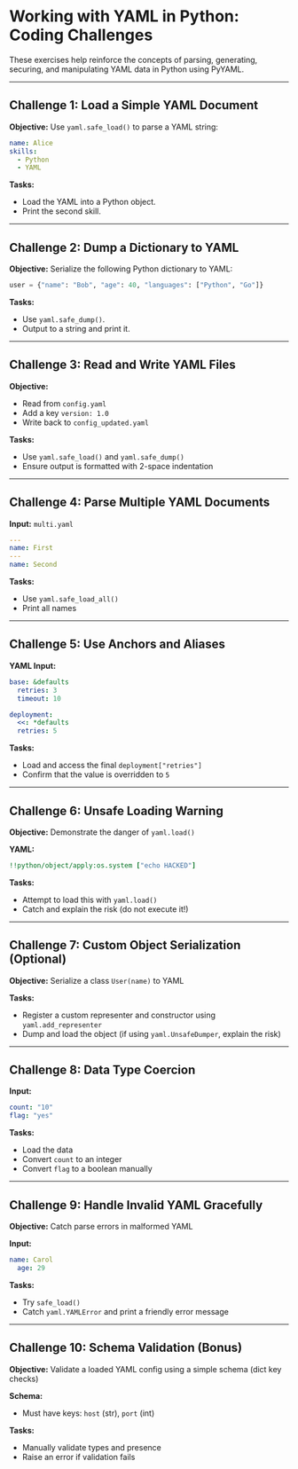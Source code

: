 # Working with YAML in Python: Coding Challenges

These exercises help reinforce the concepts of parsing, generating, securing, and manipulating YAML data in Python using PyYAML.

---

## Challenge 1: Load a Simple YAML Document

**Objective:** Use `yaml.safe_load()` to parse a YAML string:

```yaml
name: Alice
skills:
  - Python
  - YAML
```

**Tasks:**

* Load the YAML into a Python object.
* Print the second skill.

---

## Challenge 2: Dump a Dictionary to YAML

**Objective:** Serialize the following Python dictionary to YAML:

```python
user = {"name": "Bob", "age": 40, "languages": ["Python", "Go"]}
```

**Tasks:**

* Use `yaml.safe_dump()`.
* Output to a string and print it.

---

## Challenge 3: Read and Write YAML Files

**Objective:**

* Read from `config.yaml`
* Add a key `version: 1.0`
* Write back to `config_updated.yaml`

**Tasks:**

* Use `yaml.safe_load()` and `yaml.safe_dump()`
* Ensure output is formatted with 2-space indentation

---

## Challenge 4: Parse Multiple YAML Documents

**Input:** `multi.yaml`

```yaml
---
name: First
---
name: Second
```

**Tasks:**

* Use `yaml.safe_load_all()`
* Print all names

---

## Challenge 5: Use Anchors and Aliases

**YAML Input:**

```yaml
base: &defaults
  retries: 3
  timeout: 10

deployment:
  <<: *defaults
  retries: 5
```

**Tasks:**

* Load and access the final `deployment["retries"]`
* Confirm that the value is overridden to `5`

---

## Challenge 6: Unsafe Loading Warning

**Objective:** Demonstrate the danger of `yaml.load()`

**YAML:**

```yaml
!!python/object/apply:os.system ["echo HACKED"]
```

**Tasks:**

* Attempt to load this with `yaml.load()`
* Catch and explain the risk (do not execute it!)

---

## Challenge 7: Custom Object Serialization (Optional)

**Objective:** Serialize a class `User(name)` to YAML

**Tasks:**

* Register a custom representer and constructor using `yaml.add_representer`
* Dump and load the object (if using `yaml.UnsafeDumper`, explain the risk)

---

## Challenge 8: Data Type Coercion

**Input:**

```yaml
count: "10"
flag: "yes"
```

**Tasks:**

* Load the data
* Convert `count` to an integer
* Convert `flag` to a boolean manually

---

## Challenge 9: Handle Invalid YAML Gracefully

**Objective:** Catch parse errors in malformed YAML

**Input:**

```yaml
name: Carol
  age: 29
```

**Tasks:**

* Try `safe_load()`
* Catch `yaml.YAMLError` and print a friendly error message

---

## Challenge 10: Schema Validation (Bonus)

**Objective:** Validate a loaded YAML config using a simple schema (dict key checks)

**Schema:**

* Must have keys: `host` (str), `port` (int)

**Tasks:**

* Manually validate types and presence
* Raise an error if validation fails